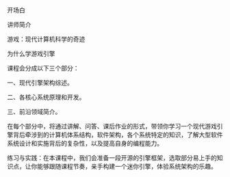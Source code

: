 开场白

讲师简介

游戏：现代计算机科学的奇迹

为什么学游戏引擎

 

课程会分成以下三个部分：

一、现代引擎架构综述。

二、各核心系统原理和开发。

三、前沿领域简介。

在每个部分中，将通过讲解、问答、课后作业的形式，带领你学习一个现代游戏引擎背后牵涉到的计算机体系结构，软件架构，各个系统特定的知识，了解大型软件系统设计和实施背后的复杂性，以及提高自身的编程能力。 

练习与实践：在本课程中，我们会准备一段开源的引擎框架，选取部分易上手的知识点，让你能够跟随课程节奏，亲手构建一个迷你引擎，体验系统架构的乐趣。
